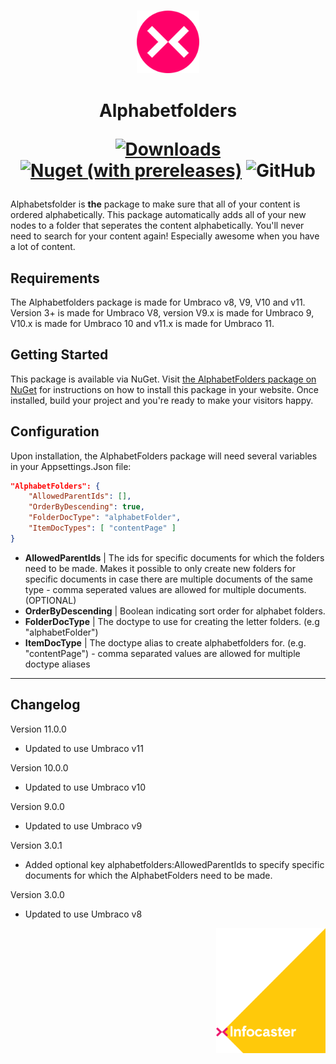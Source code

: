 <h3 align="center">
<img height="100" src="https://raw.githubusercontent.com/Infocaster/.github/main/assets/infocaster_nuget_pink.png">
</h3>

<h1 align="center">
Alphabetfolders


[![Downloads](https://img.shields.io/nuget/dt/Infocaster.Umbraco.AlphabetFolders?color=ffc800)](https://www.nuget.org/packages/Infocaster.Umbraco.AlphabetFolders/)
[![Nuget (with prereleases)](https://img.shields.io/nuget/vpre/Infocaster.Umbraco.AlphabetFolders?color=ff0069)](https://www.nuget.org/packages/Infocaster.Umbraco.AlphabetFolders/)
![GitHub](https://img.shields.io/github/license/Infocaster/AlphabetFolders?color=ffc800)

</h1>

Alphabetsfolder is <b>the</b> package to make sure that all of your content is ordered alphabetically.
This package automatically adds all of your new nodes to a folder that seperates the content alphabetically.
You'll never need to search for your content again! Especially awesome when you have a lot of content.

## Requirements
The Alphabetfolders package is made for Umbraco v8, V9, V10 and v11.
Version 3+ is made for Umbraco V8, version V9.x is made for Umbraco 9, V10.x is made for Umbraco 10 and v11.x is made for Umbraco 11.

## Getting Started
This package is available via NuGet. Visit [the AlphabetFolders package on NuGet](https://www.nuget.org/packages/Infocaster.Umbraco.AlphabetFolders/) for instructions on how to install this package in your website.
Once installed, build your project and you're ready to make your visitors happy.

## Configuration
Upon installation, the AlphabetFolders package will need several variables in your Appsettings.Json file:

```json
"AlphabetFolders": {
    "AllowedParentIds": [],            
    "OrderByDescending": true,         
    "FolderDocType": "alphabetFolder",      
    "ItemDocTypes": [ "contentPage" ]  
}
```

- **AllowedParentIds** | The ids for specific documents for which the folders need to be made. Makes it possible to only create new folders for specific documents in case there are multiple documents of the same type - comma seperated values are allowed for multiple documents. (OPTIONAL)
- **OrderByDescending** | Boolean indicating sort order for alphabet folders.
- **FolderDocType** | The doctype to use for creating the letter folders. (e.g "alphabetFolder")
- **ItemDocType** | The doctype alias to create alphabetfolders for. (e.g. "contentPage") - comma separated values are allowed for multiple doctype aliases 


-----

## Changelog
Version 11.0.0
- Updated to use Umbraco v11

Version 10.0.0
- Updated to use Umbraco v10

Version 9.0.0
- Updated to use Umbraco v9

Version 3.0.1
- Added optional key alphabetfolders:AllowedParentIds to specify specific documents for which the AlphabetFolders need to be made.

Version 3.0.0
- Updated to use Umbraco v8

<a href="https://infocaster.net">
<img align="right" height="200" src="https://raw.githubusercontent.com/Infocaster/.github/main/assets/Infocaster_Corner.png">
</a>